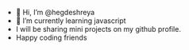 - 👋 Hi, I’m @hegdeshreya
- 🌱 I’m currently learning javascript
- I will be sharing mini projects on my github profile.
- Happy coding friends

<!---
hegdeshreya/hegdeshreya is a ✨ special ✨ repository because its `README.md` (this file) appears on your GitHub profile.
You can click the Preview link to take a look at your changes.
--->
